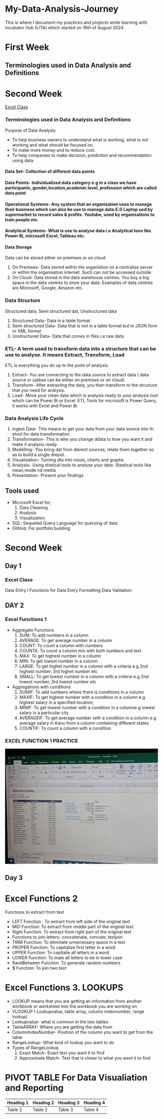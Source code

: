 # My-Data-Analysis-Journey

This is where I document my practices and projects  while learning with Incubator Hub (LITA) which started on 19th of August 2024

# First Week 
Terminologies used in Data Analysis and Definitions 
---
# Second Week
[Excel Class](#excel-class)

### Terminologies used in Data Analysis and Definitions 
  Purpose of Data Analysis
- To help business owners to understand what is working, what is not working and what should be focused on.
- To make more money and to reduce cost. 
- To help companies to make decision, prediction and recommendation using data.
#### Data Set- Collection of different data points
#### Data Points- Individualized data category e.g in a class we have participants, gender,location,academic level, profession which are called data point
#### Operational Systems- Any system that an organisation uses to manage their business which can also be use to manage data.E.G Laptop ued by supermarket to record sales & profits. Youtube, used by organisations to train people etc.
#### Analytical Systems- What is use to analyse data i.e Analytical toos like Power Bi, microsoft Excel, Tableau etc.
#### Data Storage
Data can be stored either on premises or on cloud
1. On Premises- Data stored within the organistion on a centralise server or within the organisation internet. Such can not be accessed outside.
2. On Cloud- Data stored in the data warehouse centres. You buy a big space in the data centres to store your data. Examples of data centres are Microsoft, Google, Amazon etc.
### Data Structure
Structured data, Semi structured dat, Unstructured data
1. Structured Data- Data in a table format
2. Semi structured Data- Data that is not in a table format but in JSON form or XML format
3. Unstructured Data- Data that comes in files i.e raw data
### ETL- A term used to transform data into a structure that can be use to analyse. It means Extract, Transform, Load
ETL is everything you do up to the point of analysis.
1. Extract- You are connecting to the data source to extract data ( data source or satbse can be either on premises or on cloud)
2. Transform- After extracting the data, you then transform to the structure that you need for analysis.
3. Load- Move your clean data which is analysis ready to your analysis tool which can be Power Bi or Excel.
ETL Tools for microsoft is Power Query, it works with Excel and Power Bi
### Data Analysis Life Cycle
1. Ingest Data- This means to get your data from your data source into th etool for data transformation.
2. Transformation- This is whe you change ddata to how you want it and make it analysis ready.
3. Modelling- You bring dat from dierent sources, relate them together so as to build a single drepot.
4. Visualisation- Turning dta into visuls, charts and graphs
5. Analysis- Using stistical tools to analyse your data. Stastical tools like mean,mode nd media
6. Presentation- Present your findings
## Tools used
- Microsoft Excel for;
  1. Data Cleaning
  2. Analysis
  3. Visualization
- SQL: Sequeled Query Language for querying of data
- GitHub: For portfolio building   
# Second Week 
## Day 1
### Excel Class
Data Entry
 i Functions for Data Entry
Formatting
Data Validation
## DAY 2
### Excel Functions 1
- Aggregate Functions
  1. SUM: To add numbers in a column
  2. AVERAGE: To get average number in a column
  3. COUNT: To count a column with numbers
  4. COUNTA: To count a column mix with both numbers and text
  5. MAX: To get highest number in a column
  6. MIN: To get lowest number in a column 
  7. LARGE: To get highet number in a column with a criteria e.g 2nd highest number, 3rd highet number etc
  8. SMALL: To get lowest number in a column with a criteria e.g 2nd lowest number, 3rd lowest number etc 
- Aggregations with conditions
  1. SUMIF: To add numbers where there is conditions in a column
  2. MAXIF: To get highest number with a condition in a column e.g highest salary in a specified location,
  3. MINIF: To get lowest number with a condition in a columne.g lowest salary in a particular city 
  4. AVERAGEIF: To get average number with a condition in a column e.g average salary in Kano from a column containing different states
  5. COUNTIF: To count a column with a condition
### EXCEL FUNCTION 1 PRACTICE
![](https://github.com/olawumiezeh/My-Data-Analysis-Journey/blob/main/Aggregate%20Functions.jpg)






## Day 3
# Excel Functions 2
Functions to extract from text
- LEFT Function : To extract from left side of the original text
- MID Function: To extract from middle part of the original text
- Right Function: To extract from right part of the original text
- Functions to join letters- concatenate, concate, textjoin
- TRIM Function: To eliminate unnecessary space in a text
- PROPER Function: To capitalize first letter in a word
- UPPER Function: To capitalie all letters in a word
- LOWER Function: To male all letters to be in lower case
- RandBetween Function: To generate random numbers
- $ Function: To join two text
# Excel Functions 3. LOOKUPS
- LOOKUP means that you are getting an information from another workbook or worksheet into the workbook you are working on
- VLOOKUP ( Lookupvalue, table array, column indexnumber, range lookup)
- Lookupvalue- what is common in the two tables
- TableARRAY- Where you are getting the data from
- ColumnIndexNumber- Position of the column you want to get from the table
- RangeLookup- What kind of lookup you want to do
- Types of RangeLookup
   1. Exact Match- Exact text you want it to find
   2. Approximate Match- Text that is closer to what you want it to find  
# PIVOT TABLE For Data Visualiation and Reporting


|Heading 1|Heading 2| Heading 3| Heading 4|
|---------|---------|----------|----------|
|Table 2|Table 2|Table 3|Table 4|













